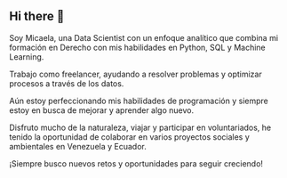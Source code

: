 ## Hi there 👋

Soy Micaela, una Data Scientist con un enfoque analítico que combina mi formación en Derecho con mis habilidades en Python, SQL y Machine Learning. 

Trabajo como freelancer, ayudando a resolver problemas y optimizar procesos a través de los datos. 

Aún estoy perfeccionando mis habilidades de programación y siempre estoy en busca de mejorar y aprender algo nuevo. 

Disfruto mucho de la naturaleza, viajar y participar en voluntariados, he tenido la oportunidad de colaborar en varios proyectos sociales y ambientales en Venezuela y Ecuador. 

¡Siempre busco nuevos retos y oportunidades para seguir creciendo!
   
